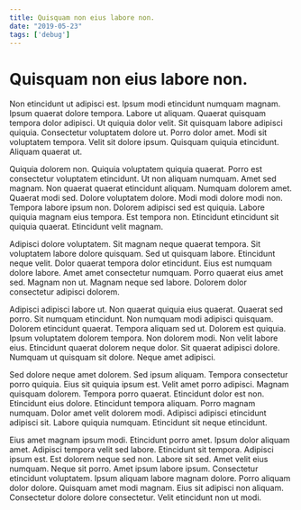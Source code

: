 ```yaml
---
title: Quisquam non eius labore non.
date: "2019-05-23"
tags: ['debug']
---
```


# Quisquam non eius labore non.

Non etincidunt ut adipisci est. Ipsum modi etincidunt numquam magnam. Ipsum quaerat dolore tempora. Labore ut aliquam. Quaerat quisquam tempora dolor adipisci. Ut quiquia dolor velit. Sit quisquam labore adipisci quiquia. Consectetur voluptatem dolore ut. Porro dolor amet. Modi sit voluptatem tempora. Velit sit dolore ipsum. Quisquam quiquia etincidunt. Aliquam quaerat ut.

Quiquia dolorem non. Quiquia voluptatem quiquia quaerat. Porro est consectetur voluptatem etincidunt. Ut non aliquam numquam. Amet sed magnam. Non quaerat quaerat etincidunt aliquam. Numquam dolorem amet. Quaerat modi sed. Dolore voluptatem dolore. Modi modi dolore modi non. Tempora labore ipsum non. Dolorem adipisci sed est quiquia. Labore quiquia magnam eius tempora. Est tempora non. Etincidunt etincidunt sit quiquia quaerat. Etincidunt velit magnam.

Adipisci dolore voluptatem. Sit magnam neque quaerat tempora. Sit voluptatem labore dolore quisquam. Sed ut quisquam labore. Etincidunt neque velit. Dolor quaerat tempora dolor etincidunt. Eius est numquam dolore labore. Amet amet consectetur numquam. Porro quaerat eius amet sed. Magnam non ut. Magnam neque sed labore. Dolorem dolor consectetur adipisci dolorem.

Adipisci adipisci labore ut. Non quaerat quiquia eius quaerat. Quaerat sed porro. Sit numquam etincidunt. Non numquam modi adipisci quisquam. Dolorem etincidunt quaerat. Tempora aliquam sed ut. Dolorem est quiquia. Ipsum voluptatem dolorem tempora. Non dolorem modi. Non velit labore eius. Etincidunt quaerat dolorem neque dolor. Sit quaerat adipisci dolore. Numquam ut quisquam sit dolore. Neque amet adipisci.

Sed dolore neque amet dolorem. Sed ipsum aliquam. Tempora consectetur porro quiquia. Eius sit quiquia ipsum est. Velit amet porro adipisci. Magnam quisquam dolorem. Tempora porro quaerat. Etincidunt dolor est non. Etincidunt eius dolore. Etincidunt tempora aliquam. Porro magnam numquam. Dolor amet velit dolorem modi. Adipisci adipisci etincidunt adipisci sit. Labore quiquia numquam. Etincidunt sit neque etincidunt.

Eius amet magnam ipsum modi. Etincidunt porro amet. Ipsum dolor aliquam amet. Adipisci tempora velit sed labore. Etincidunt sit tempora. Adipisci ipsum est. Est dolorem neque sed non. Labore sit sed. Amet velit eius numquam. Neque sit porro. Amet ipsum labore ipsum. Consectetur etincidunt voluptatem. Ipsum aliquam labore magnam dolore. Porro aliquam dolor dolore. Quisquam amet modi magnam. Eius sit adipisci non aliquam. Consectetur dolore dolore consectetur. Velit etincidunt non ut modi.
